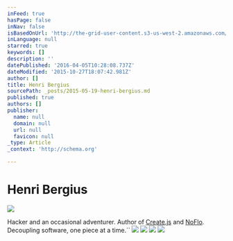 ```yaml
---
inFeed: true
hasPage: false
inNav: false
isBasedOnUrl: 'http://the-grid-user-content.s3-us-west-2.amazonaws.com/284f8b46-708f-46c6-a83c-2d85988b096c.jpg'
inLanguage: null
starred: true
keywords: []
description: ''
datePublished: '2016-04-05T10:28:08.737Z'
dateModified: '2015-10-27T18:07:42.981Z'
author: []
title: Henri Bergius
sourcePath: _posts/2015-05-19-henri-bergius.md
published: true
authors: []
publisher:
  name: null
  domain: null
  url: null
  favicon: null
_type: Article
_context: 'http://schema.org'

---
```

# Henri Bergius
![](http://the-grid-user-content.s3-us-west-2.amazonaws.com/284f8b46-708f-46c6-a83c-2d85988b096c.jpg)

Hacker and an occasional adventurer. Author of [Create.js][0] and [NoFlo][1]. Decoupling software, one piece at a time.``
![](https://the-grid-user-content.s3-us-west-2.amazonaws.com/a7c72495-383f-485e-bed8-d6f9f068dce3.jpg)
![](https://the-grid-user-content.s3-us-west-2.amazonaws.com/d9e173f0-b919-45c8-9cb4-b4dd72fcdd11.jpg)
![](https://the-grid-user-content.s3-us-west-2.amazonaws.com/ace986b0-0aff-4d24-8b9f-45fe213f5d80.jpg)
![](https://the-grid-user-content.s3-us-west-2.amazonaws.com/9e28fc2e-4a2d-4e65-a1bc-9d8cc4a4c1a9.jpg)

[0]: http://createjs.org/
[1]: http://noflojs.org/